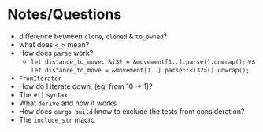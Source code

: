 # Notes/Questions

- difference between `clone`, `cloned` & `to_owned`?
- what does `<_>` mean?
- How does `parse` work?
    - `let distance_to_move: &i32 = &movement[1..].parse().unwrap();` vs `let distance_to_move = &movement[1..].parse::<i32>().unwrap();`
- `FromIterator`
- How do I iterate down, (eg, from 10 -> 1)?
- The `#[]` syntax
- What `derive` and how it works
- How does `cargo build` know to exclude the tests from consideration?
- The `include_str` macro
